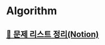 # Algorithm

## [📗 문제 리스트 정리(Notion)](https://jinoring.notion.site/PS-65d83873fccf461f977bb166e91c248b)

